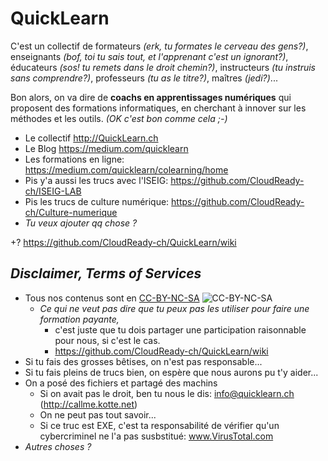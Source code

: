 # QuickLearn
C'est un collectif de formateurs *(erk, tu formates le cerveau des gens?)*, enseignants *(bof, toi tu sais tout, et l'apprenant c'est un ignorant?)*, éducateurs *(sos! tu remets dans le droit chemin?)*, instructeurs *(tu instruis sans comprendre?)*, professeurs *(tu as le titre?)*, maîtres *(jedi?)*... 


Bon alors, on va dire de **coachs en apprentissages numériques** qui proposent des formations informatiques, en cherchant à innover sur les méthodes et les outils. *(OK c'est bon comme cela ;-)*
* Le collectif http://QuickLearn.ch
* Le Blog https://medium.com/quicklearn
* Les formations en ligne: https://medium.com/quicklearn/colearning/home
* Pis y'a aussi les trucs avec l'ISEIG: https://github.com/CloudReady-ch/ISEIG-LAB
* Pis les trucs de culture numérique: https://github.com/CloudReady-ch/Culture-numerique
* *Tu veux ajouter qq chose ?*

+? https://github.com/CloudReady-ch/QuickLearn/wiki

## *Disclaimer, Terms of Services*
* Tous nos contenus sont en [CC-BY-NC-SA](https://creativecommons.org/licenses/by-nc-sa/4.0/deed.fr) ![CC-BY-NC-SA](https://i.creativecommons.org/l/by-nc-sa/4.0/88x31.png)
  * _Ce qui ne veut pas dire que tu peux pas les utiliser pour faire une formation payante,_
    * c'est juste que tu dois partager une participation raisonnable pour nous, si c'est le cas.
    * https://github.com/CloudReady-ch/QuickLearn/wiki
* Si tu fais des grosses bêtises, on n'est pas responsable...
* Si tu fais pleins de trucs bien, on espère que nous aurons pu t'y aider...
* On a posé des fichiers et partagé des machins
  * Si on avait pas le droit, ben tu nous le dis: info@quicklearn.ch (http://callme.kotte.net)
  * On ne peut pas tout savoir...
  * Si ce truc est EXE, c'est ta responsabilité de vérifier qu'un cybercriminel ne l'a pas susbstitué: www.VirusTotal.com
* *Autres choses ?*
